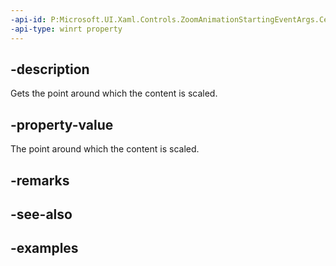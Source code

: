 ```yaml
---
-api-id: P:Microsoft.UI.Xaml.Controls.ZoomAnimationStartingEventArgs.CenterPoint
-api-type: winrt property
---
```


## -description

Gets the point around which the content is scaled.

## -property-value

The point around which the content is scaled.

## -remarks

## -see-also

## -examples

